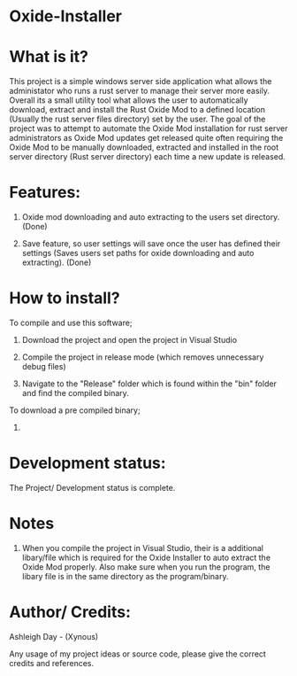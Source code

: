 # Oxide-Installer

# What is it?

This project is a simple windows server side application what allows the administator who runs a rust server to manage their server more easily. Overall its a small utility tool what allows the user to automatically download, extract and install the Rust Oxide Mod to a defined location (Usually the rust server files directory) set by the user. The goal of the project was to attempt to automate the Oxide Mod installation for rust server administrators as Oxide Mod updates get released quite often requiring the Oxide Mod to be manually downloaded, extracted and installed in the root server directory (Rust server directory) each time a new update is released.

# Features:

1. Oxide mod downloading and auto extracting to the users set directory. (Done)

2. Save feature, so user settings will save once the user has defined their settings (Saves users set paths for oxide downloading and auto extracting). (Done)

# How to install?

To compile and use this software;

1. Download the project and open the project in Visual Studio

2. Compile the project in release mode (which removes unnecessary debug files)

3. Navigate to the "Release" folder which is found within the "bin" folder and find the compiled binary.

To download a pre compiled binary;

1. 

# Development status:

The Project/ Development status is complete.

# Notes

1. When you compile the project in Visual Studio, their is a additional libary/file which is required for the Oxide Installer to auto extract the Oxide Mod properly. Also make sure when you run the program, the libary file is in the same directory as the program/binary.

# Author/ Credits:

Ashleigh Day - (Xynous)

Any usage of my project ideas or source code, please give the correct credits and references.






